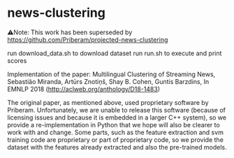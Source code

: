 # news-clustering

⚠️Note: This work has been superseded by https://github.com/Priberam/projected-news-clustering

run download_data.sh to download dataset
run run.sh to execute and print scores

Implementation of the paper: Multilingual Clustering of Streaming News, Sebastião Miranda, Artūrs Znotiņš, Shay B. Cohen, Guntis Barzdins, In EMNLP 2018 (http://aclweb.org/anthology/D18-1483)

The original paper, as mentioned above, used proprietary software by Priberam. Unfortunately, we are unable to release this software (because of licensing issues and because it is embedded in a larger C++ system), so we provide a re-implementation in Python that we hope will also be clearer to work with and change. Some parts, such as the feature extraction and svm training code are proprietary or part of proprietary code, so we provide the dataset with the features already extracted and also the pre-trained models.
